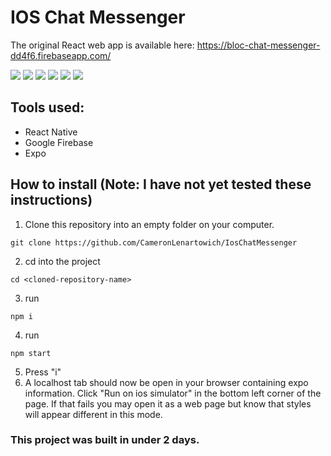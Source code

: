 # IOS Chat Messenger

The original React web app is available here: https://bloc-chat-messenger-dd4f6.firebaseapp.com/

![](images/1.png)
![](images/2.png)
![](images/3.png)
![](images/4.png)
![](images/5.png)
![](images/6.png)

## Tools used:
- React Native
- Google Firebase
- Expo

## How to install (Note: I have not yet tested these instructions)
1. Clone this repository into an empty folder on your computer.
```
git clone https://github.com/CameronLenartowich/IosChatMessenger
```
2. cd into the project
```
cd <cloned-repository-name>
```
3. run 
```
npm i
```
4. run 
```
npm start
``` 
5. Press "i"
6. A localhost tab should now be open in your browser containing expo information. Click "Run on ios simulator" in the bottom left corner of the page. If that fails you may open it as a web page but know that styles will appear different in this mode.

### This project was built in under 2 days.